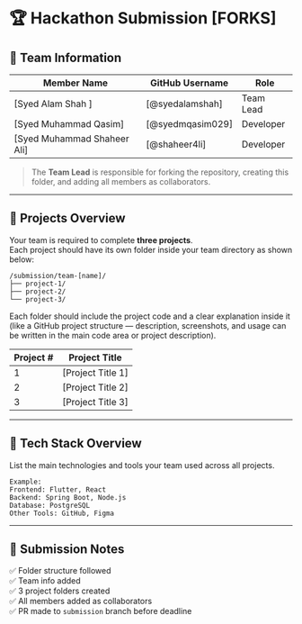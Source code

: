 # 🏆 Hackathon Submission [FORKS]

## 👥 Team Information

| Member Name | GitHub Username | Role |
|--------------|----------------|------|
| [Syed Alam Shah ] | [@syedalamshah] | Team Lead |
| [Syed Muhammad Qasim] | [@syedmqasim029] | Developer |
| [Syed Muhammad Shaheer Ali] | [@shaheer4li] | Developer |

> The **Team Lead** is responsible for forking the repository, creating this folder, and adding all members as collaborators.

---

## 🚀 Projects Overview

Your team is required to complete **three projects**.  
Each project should have its own folder inside your team directory as shown below:

```
/submission/team-[name]/
├── project-1/
├── project-2/
└── project-3/
```

Each folder should include the project code and a clear explanation inside it (like a GitHub project structure — description, screenshots, and usage can be written in the main code area or project description).

| Project # | Project Title | 
|------------|----------------|
| 1 | [Project Title 1] | 
| 2 | [Project Title 2] | 
| 3 | [Project Title 3] |

---

## 🧱 Tech Stack Overview

List the main technologies and tools your team used across all projects.

```
Example:
Frontend: Flutter, React  
Backend: Spring Boot, Node.js  
Database: PostgreSQL  
Other Tools: GitHub, Figma
```

---

## 🏁 Submission Notes

✅ Folder structure followed  
✅ Team info added  
✅ 3 project folders created  
✅ All members added as collaborators  
✅ PR made to `submission` branch before deadline
